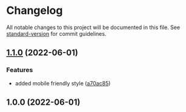 # Changelog

All notable changes to this project will be documented in this file. See [standard-version](https://github.com/conventional-changelog/standard-version) for commit guidelines.

## [1.1.0](https://github.com/Ruandv/Ruandv.github.io/compare/v1.0.0...v1.1.0) (2022-06-01)


### Features

* added mobile friendly style ([a70ac85](https://github.com/Ruandv/Ruandv.github.io/commit/a70ac8540a3ac36f605930c24f6d1fa43cee8095))

## 1.0.0 (2022-06-01)
